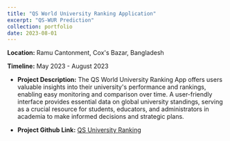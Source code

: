 ```yaml
---
title: "QS World University Ranking Application"
excerpt: "QS-WUR Prediction"
collection: portfolio
date: 2023-08-01
---
```


**Location:** Ramu Cantonment, Cox's Bazar, Bangladesh


**Timeline:** May 2023 - August 2023

- **Project Description:** The QS World University Ranking App offers users valuable insights into their university's performance and rankings, enabling easy monitoring and comparison over time. A user-friendly interface provides essential data on global university standings, serving as a crucial resource for students, educators, and administrators in academia to make informed decisions and strategic plans.

- **Project Github Link:** [QS University Ranking](https://github.com/rafsunsheikh/QS_university_ranking)

<!-- - **Publication:** [Medium.com](https://medium.com/@rafsunsheikh116/building-a-web-application-embedding-texts-from-web-links-and-creating-an-interactive-chat-ea5dd66cf623) -->
